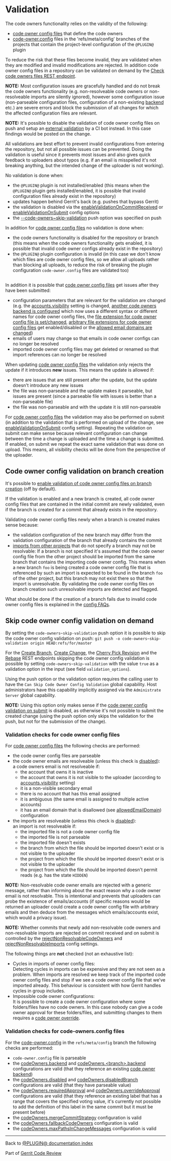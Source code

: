 # Validation

The code owners functionality relies on the validity of the following:

* [code owner config files](user-guide.md#codeOwnerConfigFiles) that define
  the code owners
* [code-owner.config](config.md#projectLevelConfigFile) files in the
  'refs/meta/config' branches of the projects that contain the project-level
  configuration of the `@PLUGIN@` plugin

To reduce the risk that these files become invalid, they are validated when
they are modified and invalid modifications are rejected. In addition code owner
config files in a repository can be validated on demand by the [Check code
owners files REST endpoint](rest-api.md#check-code-owner-config-files).

**NOTE:** Most configuration issues are gracefully handled and do not break the
code owners functionality (e.g. non-resolveable code owners or non-resolveable
imports are silently ignored), however some configuration issue (non-parseable
configuration files, configuration of a non-existing [backend](backends.md)
etc.) are severe errors and block the submission of all changes for which the
affected configuration files are relevant.

**NOTE:** It's possible to disable the validation of code owner config files on
push and setup an [external
validation](config-guide.md#externalValidationOfCodeOwnerConfigs) by a CI bot
instead. In this case findings would be posted on the change.

All validations are best effort to prevent invalid configurations from
entering the repository, but not all possible issues can be prevented. Doing the
validation is useful since it prevents most issues and also gives quick feedback
to uploaders about typos (e.g. if an email is misspelled it's not breaking
anything, but the intended change of the uploader is not working).

No validation is done when:

* the `@PLUGIN@` plugin is not installed/enabled (this means when the `@PLUGIN@`
  plugin gets installed/enabled, it is possible that invalid configuration files
  already exist in the repository)
* updates happen behind Gerrit's back (e.g. pushes that bypass Gerrit)
* the validation is disabled via the
  [enableValidationOnCommitReceived](config.md#codeOwnersEnableValidationOnCommitReceived)
  or [enableValidationOnSubmit](config.md#codeOwnersEnableValidationOnSubmit)
  config options
* the [--code-owners~skip-validation](#skipCodeOwnerConfigValidationOnDemand)
  push option was specified on push

In addition for [code owner config files](user-guide.md#codeOwnerConfigFiles)
no validation is done when:

* the code owners functionality is disabled for the repository or branch (this
  means when the code owners functionality gets enabled, it is possible that
  invalid code owner configs already exist in the repository)
* the `@PLUGIN@` plugin configuration is invalid (in this case we don't know
  which files are code owner config files, so we allow all uploads rather than
  blocking all uploads, to reduce the risk of breaking the plugin configuration
  `code-owner.config` files are validated too)

## <a id="howCodeOwnerConfigsCanGetIssuesAfterSubmit">
In addition it is possible that [code owner config
files](user-guide.hmtl#codeOwnerConfigFiles) get issues after they have been
submitted:

* configuration parameters that are relevant for the validation are changed
  (e.g. the [accounts.visibility](../../../Documentation/config-gerrit.html#accounts.visibility)
  setting is changed, [another code owners backend is
  configured](setup-guide.md#configureCodeOwnersBackend) which now uses a
  different syntax or different names for code owner config files, the [file
  extension for code owner config file is set/changed](config.md#codeOwnersFileExtension),
  [arbitrary file extensions for code owner config files](config.md#codeOwnersEnableCodeOwnerConfigFilesWithFileExtensions)
  get enabled/disabled or the [allowed email domains are
  changed](config.md#pluginCodeOwnersAllowedEmailDomain))
* emails of users may change so that emails in code owner configs can no longer
  be resolved
* imported code owner config files may get deleted or renamed so that import
  references can no longer be resolved

When updating [code owner config files](user-guide.md#codeOwnerConfigFiles)
the validation only rejects the update if it introduces **new** issues. This
means the update is allowed if:

* there are issues that are still present after the update, but the update
  doesn't introduce any new issues
* the file was non-parseable and the update makes it parseable, but issues are
  present (since a parseable file with issues is better than a non-parseable
  file)
* the file was non-parseable and with the update it is still non-parseable

For [code owner config files](user-guide.md#codeOwnerConfigFiles) the
validation may also be performed on submit (in addition to the validation that
is performed on upload of the change, see
[enableValidationOnSubmit](config.md#codeOwnersEnableValidationOnSubmit)
config setting). Repeating the validation on submit can make sense because
relevant configuration can change between the time a change is uploaded and the
time a change is submitted. If enabled, on submit we repeat the exact same
validation that was done on upload. This means, all visibility checks will be
done from the perspective of the uploader.

## <a id="codeOwnerConfigValidationOnBranchCreation">Code owner config validation on branch creation

It's possible to [enable validation of code owner config files on branch
creation](config.md#pluginCodeOwnersEnableValidationOnBranchCreation) (off by
default).

If the validation is enabled and a new branch is created, all code owner config
files that are contained in the initial commit are newly validated, even if the
branch is created for a commit that already exists in the repository.

Validating code owner config files newly when a branch is created makes sense
because:

* the validation configuration of the new branch may differ from the validation
  configuration of the branch that already contains the commit
* [imports from other projects](backend-find-owners.md#referenceCodeOwnerConfigFilesFromOtherProjects)
  that do not specify a branch may not be resolvable: If a branch is not
  specified it's assumed that the code owner config file from the other project
  should be imported from the same branch that contains the importing code owner
  config. This means when a new branch `foo` is being created a code owner
  config file that is referenced by such an import is expected to be found in
  the branch `foo` of the other project, but this branch may not exist there so
  that the import is unresolvable. By validating the code owner config files on
  branch creation such unresolvable imports are detected and flagged.

What should be done if the creation of a branch fails due to invalid code owner
config files is explained in the
[config FAQs](config-faqs.md#branchCreationFailsDueInvalidCodeOwnerConfigFiles).

## <a id="skipCodeOwnerConfigValidationOnDemand">Skip code owner config validation on demand

By setting the `code-owners~skip-validation` push option it is possible to skip
the code owner config validation on push:
`git push -o code-owners~skip-validation origin HEAD:refs/for/master`

For the [Create
Branch](../../../Documentation/rest-api-projects.html#create-branch), [Create
Change](../../../Documentation/rest-api-changes.html#create-change), the [Cherry
Pick Revision](../../../Documentation/rest-api-changes.html#cherry-pick) and the
[Rebase](../../../Documentation/rest-api-changes.html#rebase-change) REST
endpoints skipping the code owner config validation is possible by setting
`code-owners~skip-validation` with the value `true` as a validation option in
the input (see field `validation_options`).

Using the push option or the validation option requires the calling user to
have the `Can Skip Code Owner Config Validation` global capability. Host
administrators have this capability implicitly assigned via the `Administrate
Server` global capability.

**NOTE:** Using this option only makes sense if the [code owner config validation
on submit](config.md#pluginCodeOwnersEnableValidationOnSubmit) is disabled, as
otherwise it's not possible to submit the created change (using the push option
only skips the validation for the push, but not for the submission of the
change).

### <a id="codeOwnerConfigFileChecks">Validation checks for code owner config files

For [code owner config files](user-guide.md#codeOwnerConfigFiles) the
following checks are performed:

* the code owner config files are parseable
* the code owner emails are resolveable (unless this check is
  [disabled](config.md#codeOwnersRejectNonResolvableCodeOwners)):\
  a code owners email is not resolveable if:
    * the account that owns it is inactive
    * the account that owns it is not visible to the uploader (according to
      [accounts.visibility](../../../Documentation/config-gerrit.html#accounts.visibility)
      setting)
    * it is a non-visible secondary email
    * there is no account that has this email assigned
    * it is ambiguous (the same email is assigned to multiple active accounts)
    * it has an email domain that is disallowed (see
      [allowedEmailDomain](config.md#pluginCodeOwnersAllowedEmailDomain))
      configuration
* the imports are resolveable (unless this check is
  [disabled](config.md#codeOwnersRejectNonResolvableImports)):\
  an import is not resolveable if:
    * the imported file is not a code owner config file
    * the imported file is not parseable
    * the imported file doesn't exists
    * the branch from which the file should be imported doesn't exist or is not
      visible to the uploader
    * the project from which the file should be imported doesn't exist or is not
      visible to the uploader
    * the project from which the file should be imported doesn't permit reads
      (e.g. has the state `HIDDEN`)

**NOTE:** Non-resolvable code owner emails are rejected with a generic message,
rather than informing about the exact reason why a code owner email is not
resolvable. This is intentional and prevents that uploaders can probe the
existence of emails/accounts (if specific reasons would be returned an uploader
could create a code owner config file with arbitrary emails and then deduce from
the messages which emails/accounts exist, which would a privacy issue).

**NOTE:** Whether commits that newly add non-resolvable code owners and
non-resolvable imports are rejected on commit received and on submit is
controlled by the
[rejectNonResolvableCodeOwners](config.md#pluginCodeOwnersRejectNonResolvableCodeOwners)
and [rejectNonResolvableImports](config.md#pluginCodeOwnersRejectNonResolvableImports)
config settings.

The following things are **not** checked (not an exhaustive list):

* Cycles in imports of owner config files:\
  Detecting cycles in imports can be expensive and they are not seen as a
  problem. When imports are resolved we keep track of the imported code owner
  config files and stop if we see a code owner config file that we’ve imported
  already. This behaviour is consistent with how Gerrit handles cycles in group
  includes.
* Impossible code owner configurations:\
  It is possible to create a code owner configuration where some folders/files
  have no code owners. In this case nobody can give a code owner approval for
  these folders/files, and submitting changes to them requires a
  [code owner override](user-guide.md#codeOwnerOverride).


### <a id="codeOwnersConfigFileChecks">Validation checks for code-owners.config files

For the [code-owner.config](config.md#projectLevelConfigFile) in the
`refs/meta/config` branch the following checks are performed:

* `code-owner.config` file is parseable
* the [codeOwners.backend](config.md#codeOwnersBackend) and
  [codeOwners.\<branch\>.backend](config.md#codeOwnersBranchBackend)
  configurations are valid (that they reference an existing [code owner
  backend](backends.md))
* the [codeOwners.disabled](config.md#codeOwnersDisabled) and
  [codeOwners.disabledBranch](config.md#codeOwnersDisabledBranch)
  configurations are valid (that they have parseable value)
* the [codeOwners.requiredApproval](config.md#codeOwnersRequiredApproval)
  and [codeOwners.overrideApproval](config.md#codeOwnersOverrideApproval)
  configurations are valid (that they reference an existing label that has a
  range that covers the specified voting value, it's currently not possible to
  add the definition of this label in the same commit but it must be present
  before)
* the [codeOwners.mergeCommitStrategy](config.md#codeOwnersMergeCommitStrategy)
  configuration is valid
* the [codeOwners.fallbackCodeOwners](config.md#codeOwnersFallbackCodeOwners)
  configuration is valid
* the [codeOwners.maxPathsInChangeMessages](config.md#codeOwnersMaxPathsInChangeMessages)
  configuration is valid

---

Back to [@PLUGIN@ documentation index](index.html)

Part of [Gerrit Code Review](../../../Documentation/index.html)
